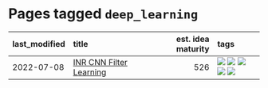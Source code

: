 # Pages tagged `deep_learning`

|last_modified|title|est. idea maturity|tags
|:---|:---|---:|:---|
|2022-07-08|[INR CNN Filter Learning](../INR_CNN_filter_learning.md)|526|[![](https://img.shields.io/badge/tag-CNN-606780)](../tags/CNN.md) [![](https://img.shields.io/badge/tag-INR-9a9fc4)](../tags/INR.md) [![](https://img.shields.io/badge/tag-deep_learning-82f6b0)](../tags/deep_learning.md) [![](https://img.shields.io/badge/tag-experimental-4072a1)](../tags/experimental.md) [![](https://img.shields.io/badge/tag-filter_learning-7a169c)](../tags/filter_learning.md)|